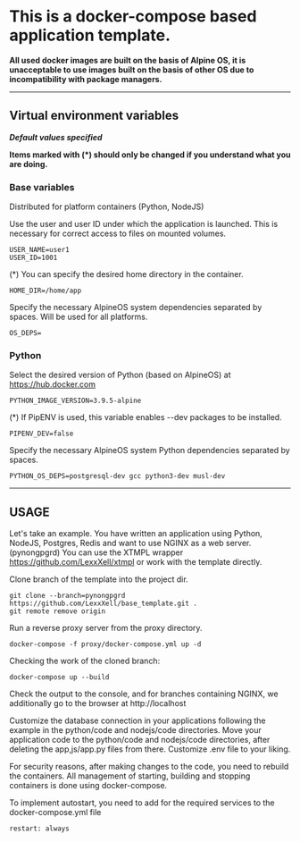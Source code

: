 # **This is a docker-compose based application template.**

**All used docker images are built on the basis of Alpine OS, it is unacceptable to use images built on the basis of other OS due to incompatibility with package managers.**

---

## **Virtual environment variables**
***Default values ​​specified***

**Items marked with (*) should only be changed if you understand what you are doing.**

### Base variables

Distributed for platform containers (Python, NodeJS)

Use the user and user ID under which the application is launched. This is necessary for correct access to files on mounted volumes.

    USER_NAME=user1
    USER_ID=1001

(*) You can specify the desired home directory in the container.

    HOME_DIR=/home/app

Specify the necessary AlpineOS system dependencies separated by spaces. Will be used for all platforms.

    OS_DEPS=

### Python

Select the desired version of Python (based on AlpineOS) at https://hub.docker.com

    PYTHON_IMAGE_VERSION=3.9.5-alpine

(*) If PipENV is used, this variable enables --dev packages to be installed.

    PIPENV_DEV=false

Specify the necessary AlpineOS system Python dependencies separated by spaces.

    PYTHON_OS_DEPS=postgresql-dev gcc python3-dev musl-dev
---
## **USAGE**

Let's take an example.
You have written an application using Python, NodeJS, Postgres, Redis and want to use NGINX as a web server. (pynongpgrd)
You can use the XTMPL wrapper https://github.com/LexxXell/xtmpl or work with the template directly.

Clone branch of the template into the project dir.

    git clone --branch=pynongpgrd https://github.com/LexxXell/base_template.git .
    git remote remove origin

Run a reverse proxy server from the proxy directory.

    docker-compose -f proxy/docker-compose.yml up -d

Checking the work of the cloned branch:

    docker-compose up --build

Check the  output to the console, and for branches containing NGINX, we additionally go to the browser at http://localhost

Customize the database connection in your applications following the example in the python/code and nodejs/code directories.
Move your application code to the python/code and nodejs/code directories, after deleting the app,js/app.py files from there.
Customize .env file to your liking.

For security reasons, after making changes to the code, you need to rebuild the containers.
All management of starting, building and stopping containers is done using docker-compose.

To implement autostart, you need to add for the required services to the docker-compose.yml file

    restart: always
